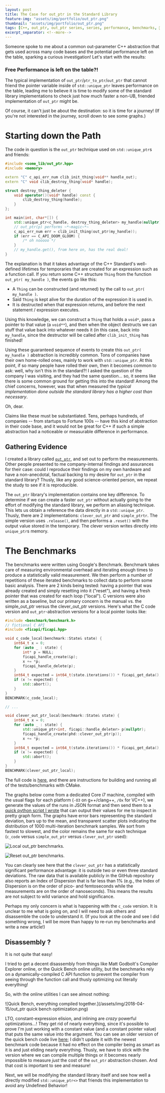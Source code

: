 ```yaml
---
layout: post
title: The Case for out_ptr in the Standard Library
feature-img: "assets/img/portfolio/out_ptr.png"
thumbnail: "assets/img/portfolio/out_ptr.png"
tags: [C++, out_ptr, out_ptr series, series, performance, benchmarks, 🚌, ⌨️]
excerpt_separator: <!--more-->
---
```


Someone spoke to me about a common out-parameter C++ abstraction that gets used across many code bases and the potential performance left on the table, sparking a curious investigation! Let's start with the results:

<!--more-->

### Free Performance is left on the table?!

The typical implementation of `out_ptr`/`ptr_to_ptr`/`out_ptr` that cannot friend the pointer variable inside of `std::unique_ptr` leaves performance on the table, leading me to believe it is time to modify some of the standard library implementations to check just how much faster a non-UB, friended implementation of `out_ptr` might be.

Of course, it can't just be about the destination: so it is time for a journey! (If you're not interested in the journey, scroll down to see some graphs.)

# Starting down the Path

The code in question is the `out_ptr` technique used on `std::unique_ptr`s and friends:

````cpp
#include <some_lib/out_ptr.hpp>
#include <memory>

extern "C" c_api_err_num clib_init_thing(void** handle_out);
extern "C" void clib_destroy_thing(void* handle);

struct destroy_thing_deleter {
	void operator()(void* handle) const {
		clib_destroy_thing(handle);
	}
};

int main(int, char*[]) {
	std::unique_ptr<c_handle, destroy_thing_deleter> my_handle(nullptr);
	// out_ptr(p) performs ~*~magic~*~
	c_api_err_num err = clib_init_thing(out_ptr(my_handle));
	if (err == C_API_DOOM_GLOOM) { 
		/* oh nooooo */
	}
	// my_handle.get(), from here on, has the real deal!
}
````

The explanation is that it takes advantage of the C++ Standard's well-defined lifetimes for temporaries that are created for an expression such as a function call. If you return some C++ structure `Thing` from the function `out_ptr( my_handle )`, the events go like this:

- A `Thing` can be constructed (and returned) by the call to `out_ptr( my_handle )`.
- Said `Thing` is kept alive for the duration of the expression it is used in.
- It is destructed when that expression returns, and before the next statement / expression executes.

Using this knowledge, we can construct a `Thing` that holds a `void*`, pass a pointer to that value (a `void**`), and then when the object destructs we can stuff that value back into whatever needs it (in this case, back into `my_handle`, since the destructor will be called after `clib_init_thing` has finished!

Using these guaranteed sequence of events to create this `out_ptr( my_handle )` abstraction is incredibly common. Tons of companies have their own home-rolled ones, mainly to work with `std::unique_ptr`. At this point, if so many people have rolled their own, then it becomes common to ask: well, why isn't this in the standard?! I asked the question of the company I was visiting, and they had the same question... so, it seems like there is some common ground for getting this into the standard! Among the chief concerns, however, was that when measured the *typical implementation done outside the standard library has a higher cost than necessary*.

Oh, dear.

Claims like these must be substantiated. Tens, perhaps hundreds, of companies -- from startups to Fortune 100s -- have this kind of abstraction in their code base, and it would not be great for C++ if such a simple abstraction had a noticeable or measurable difference in performance.

## Gathering Evidence

I created a library called [`out_ptr`](https://github.com/ThePhD/out_ptr), and set out to perform the measurements. Other people presented to me company-internal findings and assurances for their case: could I reproduce their findings on my own hardware and have a non-anecdotal, factual backing to my desire for `out_ptr` in the standard library? Thusly, like any good science-oriented person, we repeat the study to see if it is reproducible.

The `out_ptr` library's implementation contains one key difference. To determine if we can create a faster `out_ptr` without actually going to the effort of modifying the standard library, we perform an aliasing technique. This lets us obtain a reference the data directly in a `std::unique_ptr`. Thusly, there are 2 implementations: `clever_out_ptr` and `simple_ptrtr`. The simple version uses `.release()`, and then performs a `.reset()` with the output value stored in the temporary. The clever version writes directly into `unique_ptr`s memory.

# The Benchmarks

The benchmarks were written using Google's Benchmark. Benchmark takes care of measuring environmental overhead and iterating enough times to produce a statistically valid measurement. We then perform a number of repetitions of these iterated benchmarks to collect data to perform some basic analysis. There are 2 kinds being tested: having a pointer that was already created and simply resetting into it ("reset"), and having a fresh pointer that was created for each loop ("local"). C versions were also written as a baseline, but our primary concern is the manual vs. the simple_out_ptr versus the clever_out_ptr versions. Here's what the C code version and `out_ptr`-abstraction versions for a local pointer looks like:

```cpp
#include <benchmark/benchmark.h>
// fictional C API
#include <ficapi/ficapi.hpp>

void c_code_local(benchmark::State& state) {
	int64_t x = 0;
	for (auto _ : state) {
		int* p = NULL;
		ficapi_handle_create(&p);
		x += *p;
		ficapi_handle_delete(p);
	}
	int64_t expected = int64_t(state.iterations()) * ficapi_get_data();
	if (x != expected) {
		std::abort();
	}
}
BENCHMARK(c_code_local);

// ...

void clever_out_ptr_local(benchmark::State& state) {
	int64_t x = 0;
	for (auto _ : state) {
		std::unique_ptr<int, ficapi::handle_deleter> p(nullptr);
		ficapi_handle_create(phd::clever_out_ptr(p));
		x += *p;
	}
	int64_t expected = int64_t(state.iterations()) * ficapi_get_data();
	if (x != expected) {
		std::abort();
	}
}
BENCHMARK(clever_out_ptr_local);
```

The full code is [here](https://github.com/ThePhD/out_ptr/tree/master/benchmarks), and there are instructions for building and running all of the tests/benchmarks with CMake.

The graphs below come from a dedicated Core i7 machine, compiled with the usual flags for each platform (`-O3` on g++/clang++, `/Ox` for VC++), we generate the values of the runs in JSON format and then send them to a [quick python script I wrote](https://github.com/ThePhD/out_ptr/blob/master/benchmarks/tools/generate_graphs.py) that can output their values for me to inspect in pretty graph form. The graphs have error bars representing the standard deviation, bars up to the mean, and transparent scatter plots indicating the distribution of 1000 multi-iteration benchmark samples. We sort from fastest to slowest, and the color remains the same for each technique (`c_code` versus `simple_out_ptr` versus `clever_out_ptr` used):

![Local out_ptr benchmarks.](https://raw.githubusercontent.com/ThePhD/out_ptr/6aeb22198e1b74f6578944d18d0d859a705b35e1/benchmark_results/out_ptr_benchmarks.local.png)

![Reset out_ptr benchmarks.](https://raw.githubusercontent.com/ThePhD/out_ptr/6aeb22198e1b74f6578944d18d0d859a705b35e1/benchmark_results/out_ptr_benchmarks.reset.png)

You can clearly see here that the `clever_out_ptr` has a statistically significant performance advantage: it is outside two or even three standard deviations. The raw data that is available publicly in the GitHub repository also reports an Index of Dispersion that is far less than 1% (e.g., the Index of Dispersion is on the order of pico- and femtoseconds while the measurements are on the order of nanoseconds). This means the results are not subject to wild variance and hold significance.

Perhaps my only concern is what is happening with the `c_code` version. It is unclear to me what is going on, and I will need to ask others and disassemble the code to understand it. (If you look at the code and see I did something wrong, I will be more than happy to re-run my benchmarks and write a new article!)

## Disassembly ?

It is not quite that easy!

I tried to get a decent disassembly from things like Matt Godbolt's Compiler Explorer online, or the Quick Bench online utility, but the benchmarks rely on a dynamically-compiled C API function to prevent the compiler from seeing through the function call and thusly optimizing out literally everything!

So, with the online utilities I can see almost nothing:

![Quick Bench, everything compiled together.](/assets/img/2018-04-15/out_ptr quick bench optimization.png)


LTO, constant-expression elision, and inlining are *crazy* powerful optimizations...! They get rid of nearly everything, since it's possible to prove I'm just working with a constant value (and a constant pointer value) that puts the same value into the argument. You can see an older version of the quick bench code live [here](http://quick-bench.com/ulnPxcdWyInoAlWCiAJTOfa6awM); I didn't update it with the newest benchmark code because it had no effect on the compiler being as smart as it is and just eliding nearly everything. Thusly, we have to stick with the version where we can compile multiple things or it becomes nearly impossible to measure _just_ the cost of the `out_ptr` abstraction chosen. And that cost is important to see and measure!

Next, we will be modifying the standard library itself and see how well a directly modified `std::unique_ptr<>` that friends this implementation to avoid any Undefined Behavior!
